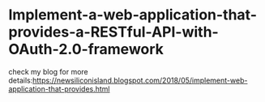 # Implement-a-web-application-that-provides-a-RESTful-API-with-OAuth-2.0-framework

check my blog for more details:https://newsiliconisland.blogspot.com/2018/05/implement-web-application-that-provides.html
